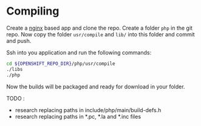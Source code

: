 # Compiling

Create a [nginx](https://github.com/boekkooi/openshift-cartridge-nginx) based app and clone the repo.
Create a folder `php` in the git repo.
Now copy the folder `usr/compile` and `lib/` into this folder and commit and push.

Ssh into you application and run the following commands:
```BASH
cd ${OPENSHIFT_REPO_DIR}/php/usr/compile
./libs
./php
```

Now the builds will be packaged and ready for download in your folder.

TODO :
- research replacing paths in include/php/main/build-defs.h
- research replacing paths in *.pc, *.la and *.inc files
